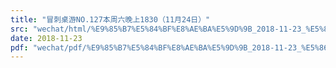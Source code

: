 ```yaml
---
title: "冒刺桌游NO.127本周六晚上1830（11月24日）"
src: "wechat/html/%E9%85%B7%E5%84%BF%E8%AE%BA%E5%9D%9B_2018-11-23_%E5%86%92%E5%88%BA%E6%A1%8C%E6%B8%B8NO.127%E6%9C%AC%E5%91%A8%E5%85%AD%E6%99%9A%E4%B8%8A1830%EF%BC%8811%E6%9C%8824%E6%97%A5%EF%BC%89.html"
date: 2018-11-23
pdf: "wechat/pdf/%E9%85%B7%E5%84%BF%E8%AE%BA%E5%9D%9B_2018-11-23_%E5%86%92%E5%88%BA%E6%A1%8C%E6%B8%B8NO.127%E6%9C%AC%E5%91%A8%E5%85%AD%E6%99%9A%E4%B8%8A1830%EF%BC%8811%E6%9C%8824%E6%97%A5%EF%BC%89.pdf"
---
```

